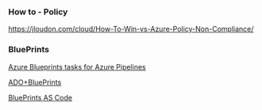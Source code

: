 ### How to - Policy
https://jloudon.com/cloud/How-To-Win-vs-Azure-Policy-Non-Compliance/

### BluePrints

[Azure Blueprints tasks for Azure Pipelines](https://marketplace.visualstudio.com/items?itemName=nepeters.azure-blueprints)

[ADO+BluePrints](https://www.linkedin.com/pulse/azure-blueprints-via-devops-pipeline-paul-towler/)

[BluePrints AS Code](https://www.wesleyhaakman.org/deploying-and-managing-your-azure-blueprints-as-code/)